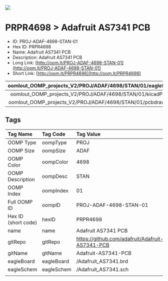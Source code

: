


  
![][im]
# PRPR4698 > Adafruit AS7341 PCB

- ID: PROJ-ADAF-4698-STAN-01
- Hex ID: PRPR4698
- Name: Adafruit AS7341 PCB
- Description: Adafruit AS7341 PCB
- Long Link: [http://oom.lt/PROJ-ADAF-4698-STAN-01](http://oom.lt/PROJ-ADAF-4698-STAN-01)
- Short Link: [http://oom.lt/PRPR4698](http://oom.lt/PRPR4698)
  

|oomlout_OOMP_projects_V2/PROJ/ADAF/4698/STAN/01/eagleImage.png|oomlout_OOMP_projects_V2/PROJ/ADAF/4698/STAN/01/eagleSchemImage.png|oomlout_OOMP_projects_V2/PROJ/ADAF/4698/STAN/01/kicadPcb3dFront.png|oomlout_OOMP_projects_V2/PROJ/ADAF/4698/STAN/01/kicadPcb3dBack.png|
| :---: | :---: | :---: | :---: |
|oomlout_OOMP_projects_V2/PROJ/ADAF/4698/STAN/01/kicadPcb3d.png|oomlout_OOMP_projects_V2/PROJ/ADAF/4698/STAN/01/bomBack.png|oomlout_OOMP_projects_V2/PROJ/ADAF/4698/STAN/01/bomFront.png|oomlout_OOMP_projects_V2/PROJ/ADAF/4698/STAN/01/pcbdraw.svg|
|oomlout_OOMP_projects_V2/PROJ/ADAF/4698/STAN/01/pcbdrawBack.svg||||

## Tags
  

|Tag Name|Tag Code|Tag Value|
| :--- | :--- | :--- |
|OOMP Type|oompType|PROJ|
|OOMP Size|oompSize|ADAF|
|OOMP Color|oompColor|4698|
|OOMP Description|oompDesc|STAN|
|OOMP Index|oompIndex|01|
|Full OOMP ID|oompID|PROJ-ADAF-4698-STAN-01|
|Hex ID (short code)|hexID|PRPR4698|
|name|name|Adafruit AS7341 PCB|
|gitRepo|gitRepo|https://github.com/adafruit/Adafruit-AS7341-PCB|
|gitName|gitName|Adafruit-AS7341-PCB|
|eagleBoard|eagleBoard|/Adafruit_AS7341.brd|
|eagleSchem|eagleSchem|/Adafruit_AS7341.sch|
||||



[im]: PROJ/ADAF/4698/STAN/01/kicadPcb3d_450.png

